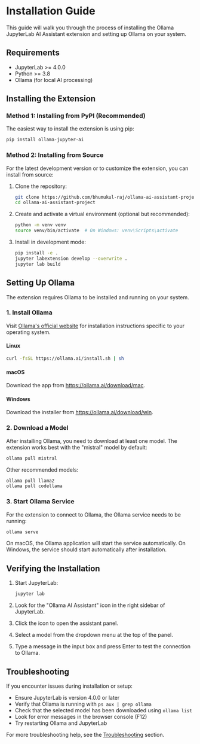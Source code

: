 # Installation Guide

This guide will walk you through the process of installing the Ollama JupyterLab AI Assistant extension and setting up Ollama on your system.

## Requirements

- JupyterLab >= 4.0.0
- Python >= 3.8
- Ollama (for local AI processing)

## Installing the Extension

### Method 1: Installing from PyPI (Recommended)

The easiest way to install the extension is using pip:

```bash
pip install ollama-jupyter-ai
```

### Method 2: Installing from Source

For the latest development version or to customize the extension, you can install from source:

1. Clone the repository:
   ```bash
   git clone https://github.com/bhumukul-raj/ollama-ai-assistant-project.git
   cd ollama-ai-assistant-project
   ```

2. Create and activate a virtual environment (optional but recommended):
   ```bash
   python -m venv venv
   source venv/bin/activate  # On Windows: venv\Scripts\activate
   ```

3. Install in development mode:
   ```bash
   pip install -e .
   jupyter labextension develop --overwrite .
   jupyter lab build
   ```

## Setting Up Ollama

The extension requires Ollama to be installed and running on your system.

### 1. Install Ollama

Visit [Ollama's official website](https://ollama.ai) for installation instructions specific to your operating system.

#### Linux
```bash
curl -fsSL https://ollama.ai/install.sh | sh
```

#### macOS
Download the app from https://ollama.ai/download/mac.

#### Windows
Download the installer from https://ollama.ai/download/win.

### 2. Download a Model

After installing Ollama, you need to download at least one model. The extension works best with the "mistral" model by default:

```bash
ollama pull mistral
```

Other recommended models:
```bash
ollama pull llama2
ollama pull codellama
```

### 3. Start Ollama Service

For the extension to connect to Ollama, the Ollama service needs to be running:

```bash
ollama serve
```

On macOS, the Ollama application will start the service automatically. On Windows, the service should start automatically after installation.

## Verifying the Installation

1. Start JupyterLab:
   ```bash
   jupyter lab
   ```

2. Look for the "Ollama AI Assistant" icon in the right sidebar of JupyterLab.

3. Click the icon to open the assistant panel.

4. Select a model from the dropdown menu at the top of the panel.

5. Type a message in the input box and press Enter to test the connection to Ollama.

## Troubleshooting

If you encounter issues during installation or setup:

- Ensure JupyterLab is version 4.0.0 or later
- Verify that Ollama is running with `ps aux | grep ollama`
- Check that the selected model has been downloaded using `ollama list`
- Look for error messages in the browser console (F12)
- Try restarting Ollama and JupyterLab

For more troubleshooting help, see the [Troubleshooting](troubleshooting.md) section. 